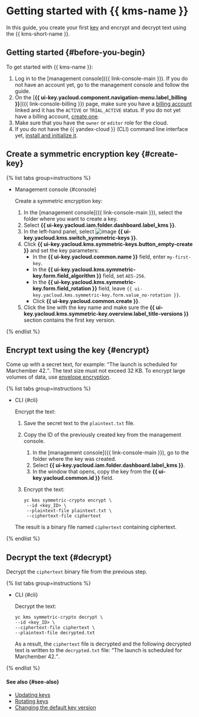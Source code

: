 # Getting started with {{ kms-name }}

In this guide, you create your first [key](../concepts/index.md) and encrypt and decrypt text using the {{ kms-short-name }}.

## Getting started {#before-you-begin}

To get started with {{ kms-name }}:

1. Log in to the [management console]({{ link-console-main }}). If you do not have an account yet, go to the management console and follow the guide.
1. On the [**{{ ui-key.yacloud.component.navigation-menu.label_billing }}**]({{ link-console-billing }}) page, make sure you have a [billing account](../../billing/concepts/billing-account.md) linked and it has the `ACTIVE` or `TRIAL_ACTIVE` status. If you do not yet have a billing account, [create one](../../billing/quickstart/index.md#create_billing_account).
1. Make sure that you have the `owner` or `editor` role for the cloud.
1. If you do not have the {{ yandex-cloud }} (CLI) command line interface yet, [install and initialize it](../../cli/quickstart.md#install).

## Create a symmetric encryption key {#create-key}

{% list tabs group=instructions %}

- Management console {#console}

   Create a symmetric encryption key:
   1. In the [management console]({{ link-console-main }}), select the folder where you want to create a key.
   1. Select **{{ ui-key.yacloud.iam.folder.dashboard.label_kms }}**.
   1. In the left-hand panel, select ![image](../../_assets/console-icons/key.svg) **{{ ui-key.yacloud.kms.switch_symmetric-keys }}**.
   1. Click **{{ ui-key.yacloud.kms.symmetric-keys.button_empty-create }}** and set the key parameters:
      * In the **{{ ui-key.yacloud.common.name }}** field, enter `my-first-key`.
      * In the **{{ ui-key.yacloud.kms.symmetric-key.form.field_algorithm }}** field, set `AES-256`.
      * In the **{{ ui-key.yacloud.kms.symmetric-key.form.field_rotation }}** field, leave `{{ ui-key.yacloud.kms.symmetric-key.form.value_no-rotation }}`.
      * Click **{{ ui-key.yacloud.common.create }}**.
   1. Click the line with the key name and make sure the **{{ ui-key.yacloud.kms.symmetric-key.overview.label_title-versions }}** section contains the first key version.

{% endlist %}

## Encrypt text using the key {#encrypt}

Come up with a secret text, for example: <q>The launch is scheduled for Marchember 42.</q>. The text size must not exceed 32 KB. To encrypt large volumes of data, use [envelope encryption](../concepts/envelope.md).

{% list tabs group=instructions %}

- CLI {#cli}

   Encrypt the text:

   1. Save the secret text to the `plaintext.txt` file.
   1. Copy the ID of the previously created key from the management console.
      1. In the [management console]({{ link-console-main }}), go to the folder where the key was created.
      1. Select **{{ ui-key.yacloud.iam.folder.dashboard.label_kms }}**.
      1. In the window that opens, copy the key from the **{{ ui-key.yacloud.common.id }}** field.
   1. Encrypt the text:

      ```
      yc kms symmetric-crypto encrypt \
       --id <key_ID> \
       --plaintext-file plaintext.txt \
       --ciphertext-file ciphertext
      ```

   The result is a binary file named `ciphertext` containing ciphertext.

{% endlist %}

## Decrypt the text {#decrypt}

Decrypt the `ciphertext` binary file from the previous step.

{% list tabs group=instructions %}

- CLI {#cli}

   Decrypt the text:

   ```
   yc kms symmetric-crypto decrypt \
   --id <key_ID> \
   --ciphertext-file ciphertext \
   --plaintext-file decrypted.txt
   ```

   As a result, the `ciphertext` file is decrypted and the following decrypted text is written to the `decrypted.txt` file: <q>The launch is scheduled for Marchember 42.</q>.

{% endlist %}

#### See also {#see-also}

* [Updating keys](../operations/key.md#update)
* [Rotating keys](../operations/key.md#rotate)
* [Changing the default key version](../operations/version.md#make-primary)
